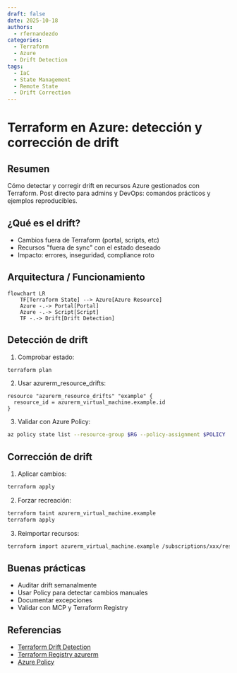 ```yaml
---
draft: false
date: 2025-10-18
authors:
  - rfernandezdo
categories:
  - Terraform
  - Azure
  - Drift Detection
tags:
  - IaC
  - State Management
  - Remote State
  - Drift Correction
---
```


# Terraform en Azure: detección y corrección de drift

## Resumen
Cómo detectar y corregir drift en recursos Azure gestionados con Terraform. Post directo para admins y DevOps: comandos prácticos y ejemplos reproducibles.

## ¿Qué es el drift?

- Cambios fuera de Terraform (portal, scripts, etc)
- Recursos "fuera de sync" con el estado deseado
- Impacto: errores, inseguridad, compliance roto

## Arquitectura / Funcionamiento
```mermaid
flowchart LR
    TF[Terraform State] --> Azure[Azure Resource]
    Azure -.-> Portal[Portal]
    Azure -.-> Script[Script]
    TF -.-> Drift[Drift Detection]
```

## Detección de drift

1. Comprobar estado:
```bash
terraform plan
```

2. Usar azurerm_resource_drifts:
```hcl
resource "azurerm_resource_drifts" "example" {
  resource_id = azurerm_virtual_machine.example.id
}
```

3. Validar con Azure Policy:
```bash
az policy state list --resource-group $RG --policy-assignment $POLICY
```

## Corrección de drift

1. Aplicar cambios:
```bash
terraform apply
```

2. Forzar recreación:
```bash
terraform taint azurerm_virtual_machine.example
terraform apply
```

3. Reimportar recursos:
```bash
terraform import azurerm_virtual_machine.example /subscriptions/xxx/resourceGroups/xxx/providers/Microsoft.Compute/virtualMachines/xxx
```

## Buenas prácticas

- Auditar drift semanalmente
- Usar Policy para detectar cambios manuales
- Documentar excepciones
- Validar con MCP y Terraform Registry

## Referencias

- [Terraform Drift Detection](https://learn.microsoft.com/en-us/azure/developer/terraform/overview)
- [Terraform Registry azurerm](https://registry.terraform.io/providers/hashicorp/azurerm/latest/docs)
- [Azure Policy](https://learn.microsoft.com/en-us/azure/governance/policy/overview)
